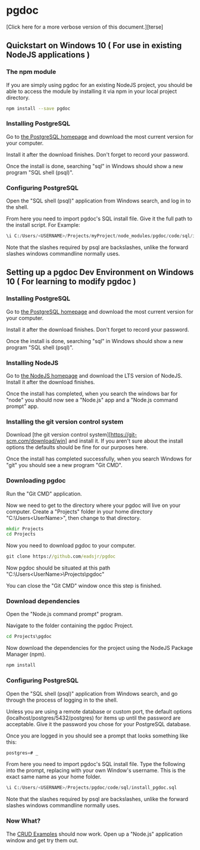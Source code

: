 
# pgdoc

[Click here for a more verbose version of this document.][terse]

## Quickstart on Windows 10 ( For use in existing NodeJS applications )

### The npm module

If you are simply using pgdoc for an existing NodeJS project, you should be able to access the module by installing it via npm in your local project directory.

``` bash
npm install --save pgdoc
```

### Installing PostgreSQL

Go to [the PostgreSQL homepage][postgresql] and download the most current version for your computer.

Install it after the download finishes. Don't forget to record your password.

Once the install is done, searching "sql" in Windows should show a new program "SQL shell (psql)".


### Configuring PostgreSQL


Open the "SQL shell (psql)" application from Windows search, and log in to the shell.

From here you need to import pgdoc's SQL install file. Give it the full path to the install script. For Example:

``` sql
\i C:/Users/<USERNAME>/Projects/myProject/node_modules/pgdoc/code/sql/install_pgdoc.sql
```

Note that the slashes required by psql are backslashes, unlike the forward slashes windows commandline normally uses.



## Setting up a pgdoc Dev Environment on Windows 10 ( For learning to modify pgdoc )


### Installing PostgreSQL

Go to [the PostgreSQL homepage][postgresql] and download the most current version for your computer.

Install it after the download finishes. Don't forget to record your password.

Once the install is done, searching "sql" in Windows should show a new program "SQL shell (psql)".



### Installing NodeJS

Go to [the NodeJS homepage][node] and download the LTS version of NodeJS. Install it after the download finishes.

Once the install has completed, when you search the windows bar for "node" you should now see a "Node.js" app and a "Node.js command prompt" app.


### Installing the git version control system

Download [the git version control system][https://git-scm.com/download/win] and install it. If you aren't sure about the install options the defaults should be fine for our purposes here.

Once the install has completed successfully, when you search Windows for "git" you should see a new program "Git CMD".


### Downloading pgdoc

Run the "Git CMD" application.

Now we need to get to the directory where your pgdoc will live on your computer. Create a "Projects" folder in your home directory "C:\Users\<UserName>\", then change to that directory.

``` bat
mkdir Projects
cd Projects
```

Now you need to download pgdoc to your computer.

``` bat
git clone https://github.com/eadsjr/pgdoc
```

Now pgdoc should be situated at this path "C:\Users\<UserName>\Projects\pgdoc"

You can close the "Git CMD" window once this step is finished.


### Download dependencies

Open the "Node.js command prompt" program.

Navigate to the folder containing the pgdoc Project.

``` bat
cd Projects\pgdoc
```

Now download the dependencies for the project using the NodeJS Package Manager (npm).

``` bat
npm install
```


### Configuring PostgreSQL


Open the "SQL shell (psql)" application from Windows search, and go through the process of logging in to the shell.

Unless you are using a remote database or custom port, the default options (localhost/postgres/5432/postgres) for items up until the password are acceptable. Give it the password you chose for your PostgreSQL database.

Once you are logged in you should see a prompt that looks something like this:

``` sql
postgres=# _
```

From here you need to import pgdoc's SQL install file. Type the following into the prompt, replacing <USERNAME> with your own Window's username. This is the exact same name as your home folder.

``` sql
\i C:/Users/<USERNAME>/Projects/pgdoc/code/sql/install_pgdoc.sql
```

Note that the slashes required by psql are backslashes, unlike the forward slashes windows commandline normally uses.


### Now What?

The [CRUD Examples][crud] should now work. Open up a "Node.js" application window and get try them out.


[pgdoc]: https://github.com/eadsjr/pgdoc
[git]: https://git-scm.com/download/win
[node]: https://nodejs.org/en/
[homebrew]: https://brew.sh/
[postgresql]: https://www.postgresql.org/
[crud]: CRUD_Examples_Terse.md
[verbose]: DevEnv_Windows_10.md
